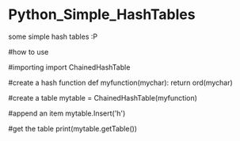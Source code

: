 # Python_Simple_HashTables
some simple hash tables :P


#how to use 

#importing
import ChainedHashTable

#create a hash function
def myfunction(mychar):
    return ord(mychar)

#create a table
mytable = ChainedHashTable(myfunction)

#append an item
mytable.Insert('h')

#get the table
print(mytable.getTable())
